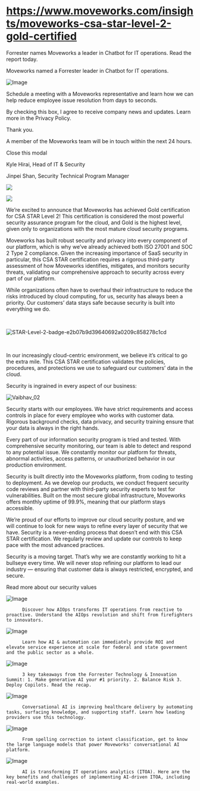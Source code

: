 # https://www.moveworks.com/insights/moveworks-csa-star-level-2-gold-certified

Forrester names Moveworks a leader in Chatbot for IT operations. Read the report today.

Moveworks named a Forrester leader in Chatbot for IT operations. 

![Image](https://www.moveworks.com/hubfs/img/site/qr-demo.png)

Schedule a meeting with a Moveworks representative and learn how we can help reduce employee issue resolution from days to seconds.

By checking this box, I agree to receive company news and updates. Learn more in the Privacy Policy.

Thank you.

A member of the Moveworks team will be in touch within the next 24 hours.



  Close this modal
  



Kyle Hirai, Head of IT & Security



Jinpei Shan, Security Technical Program Manager


![](https://www.moveworks.com/hubfs/CSA_STAR_Level2_Featured.jpeg)

![](https://www.moveworks.com/hubfs/CSA_STAR_Level2_Featured.jpeg)

We’re excited to announce that Moveworks has achieved Gold certification for CSA STAR Level 2! This certification is considered the most powerful security assurance program for the cloud, and Gold is the highest level, given only to organizations with the most mature cloud security programs.



Moveworks has built robust security and privacy into every component of our platform, which is why we’ve already achieved both ISO 27001 and SOC 2 Type 2 compliance. Given the increasing importance of SaaS security in particular, this CSA STAR certification requires a rigorous third-party assessment of how Moveworks identifies, mitigates, and monitors security threats, validating our comprehensive approach to security across every part of our platform.

While organizations often have to overhaul their infrastructure to reduce the risks introduced by cloud computing, for us, security has always been a priority. Our customers’ data stays safe because security is built into everything we do.

 



![STAR-Level-2-badge-e2b07b9d39640692a0209c858278c1cd](https://www.moveworks.com/hubfs/STAR-Level-2-badge-e2b07b9d39640692a0209c858278c1cd.svg)

 

In our increasingly cloud-centric environment, we believe it’s critical to go the extra mile. This CSA STAR certification validates the policies, procedures, and protections we use to safeguard our customers’ data in the cloud. 

Security is ingrained in every aspect of our business:

![Vaibhav_02](https://www.moveworks.com/hs-fs/hubfs/Moveweb/photos/Vaibhav_02.jpg?width=300&name=Vaibhav_02.jpg)

Security starts with our employees. We have strict requirements and access controls in place for every employee who works with customer data. Rigorous background checks, data privacy, and security training ensure that your data is always in the right hands.

Every part of our information security program is tried and tested. With comprehensive security monitoring, our team is able to detect and respond to any potential issue. We constantly monitor our platform for threats, abnormal activities, access patterns, or unauthorized behavior in our production environment. 

Security is built directly into the Moveworks platform, from coding to testing to deployment. As we develop our products, we conduct frequent security code reviews and partner with third-party security experts to test for vulnerabilities. Built on the most secure global infrastructure, Moveworks offers monthly uptime of 99.9%, meaning that our platform stays accessible.

We’re proud of our efforts to improve our cloud security posture, and we will continue to look for new ways to refine every layer of security that we have. Security is a never-ending process that doesn’t end with this CSA STAR certification. We regularly review and update our controls to keep pace with the most advanced practices.

Security is a moving target. That’s why we are constantly working to hit a bullseye every time. We will never stop refining our platform to lead our industry — ensuring that customer data is always restricted, encrypted, and secure.

Read more about our security values

![Image](https://www.moveworks.com/hs-fs/hubfs/AIOps-featured-image.png?length=50&name=AIOps-featured-image.png)


          Discover how AIOps transforms IT operations from reactive to proactive. Understand the AIOps revolution and shift from firefighters to innovators.
        

![Image](https://www.moveworks.com/hs-fs/hubfs/Public-Sector-Convo-AI.png?length=50&name=Public-Sector-Convo-AI.png)


          Learn how AI & automation can immediately provide ROI and elevate service experience at scale for federal and state government and the public sector as a whole.
        

![Image](https://www.moveworks.com/hs-fs/hubfs/Forrester%20T%26I%20%281%29.png?length=50&name=Forrester%20T&I%20%281%29.png)


          3 key takeaways from the Forrester Technology & Innovation Summit: 1. Make generative AI your #1 priority. 2. Balance Risk 3. Deploy Copilots. Read the recap.
        

![Image](https://www.moveworks.com/hs-fs/hubfs/healthcare-test.png?length=50&name=healthcare-test.png)


          Conversational AI is improving healthcare delivery by automating tasks, surfacing knowledge, and supporting staff. Learn how leading providers use this technology.
        

![Image](https://www.moveworks.com/hs-fs/hubfs/Moveworks_LLM_Feature.png?length=50&name=Moveworks_LLM_Feature.png)


          From spelling correction to intent classification, get to know the large language models that power Moveworks' conversational AI platform.
        

![Image](https://www.moveworks.com/hs-fs/hubfs/ITOA_feature.png?length=50&name=ITOA_feature.png)


          AI is transforming IT operations analytics (ITOA). Here are the key benefits and challenges of implementing AI-driven ITOA, including real-world examples.
        

